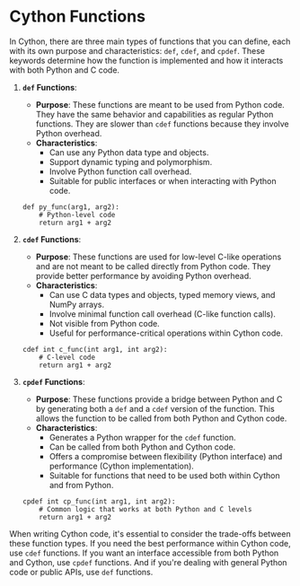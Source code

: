 # Cython Functions

In Cython, there are three main types of functions that you can define, each with its own purpose and characteristics: `def`, `cdef`, and `cpdef`. These keywords determine how the function is implemented and how it interacts with both Python and C code.

1. **`def` Functions**:
   - **Purpose**: These functions are meant to be used from Python code. They have the same behavior and capabilities as regular Python functions. They are slower than `cdef` functions because they involve Python overhead.
   - **Characteristics**:
     - Can use any Python data type and objects.
     - Support dynamic typing and polymorphism.
     - Involve Python function call overhead.
     - Suitable for public interfaces or when interacting with Python code.

   ```cython
   def py_func(arg1, arg2):
       # Python-level code
       return arg1 + arg2
   ```

2. **`cdef` Functions**:
   - **Purpose**: These functions are used for low-level C-like operations and are not meant to be called directly from Python code. They provide better performance by avoiding Python overhead.
   - **Characteristics**:
     - Can use C data types and objects, typed memory views, and NumPy arrays.
     - Involve minimal function call overhead (C-like function calls).
     - Not visible from Python code.
     - Useful for performance-critical operations within Cython code.

   ```cython
   cdef int c_func(int arg1, int arg2):
       # C-level code
       return arg1 + arg2
   ```

3. **`cpdef` Functions**:
   - **Purpose**: These functions provide a bridge between Python and C by generating both a `def` and a `cdef` version of the function. This allows the function to be called from both Python and Cython code.
   - **Characteristics**:
     - Generates a Python wrapper for the `cdef` function.
     - Can be called from both Python and Cython code.
     - Offers a compromise between flexibility (Python interface) and performance (Cython implementation).
     - Suitable for functions that need to be used both within Cython and from Python.

   ```cython
   cpdef int cp_func(int arg1, int arg2):
       # Common logic that works at both Python and C levels
       return arg1 + arg2
   ```

When writing Cython code, it's essential to consider the trade-offs between these function types. If you need the best performance within Cython code, use `cdef` functions. If you want an interface accessible from both Python and Cython, use `cpdef` functions. And if you're dealing with general Python code or public APIs, use `def` functions.